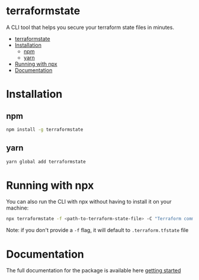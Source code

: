 # terraformstate

A CLI tool that helps you secure your terraform state files in minutes.

<!-- toc -->
- [terraformstate](#terraformstate)
- [Installation](#installation)
  - [npm](#npm)
  - [yarn](#yarn)
- [Running with npx](#running-with-npx)
- [Documentation](#documentation)

  
<!-- tocstop -->
# Installation
## npm
```bash
npm install -g terraformstate 
```

## yarn
```bash
yarn global add terraformstate
```

# Running with npx
You can also run the CLI with npx without having to install it on your machine:

```bash
npx terraformstate -f <path-to-terraform-state-file> -C "Terraform command to run"
```
Note: if you don't provide a `-f` flag, it will default to `.terraform.tfstate` file

# Documentation
The full documentation for the package is available here [getting started](https://docs.terraformstate.com/docs/getting-started)
